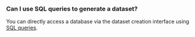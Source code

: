 ### Can I use SQL queries to generate a dataset?

You can directly access a database via the dataset creation interface using [SQL queries](../../datalens/concepts/dataset/settings.md#sql-request-in-datatset).